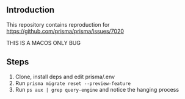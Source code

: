 ## Introduction

This repository contains reproduction for https://github.com/prisma/prisma/issues/7020

THIS IS A MACOS ONLY BUG

## Steps

1. Clone, install deps and edit prisma/.env
2. Run `prisma migrate reset --preview-feature`
3. Run `ps aux | grep query-engine` and notice the hanging process
